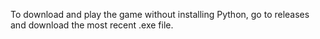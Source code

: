 To download and play the game without installing Python, go to releases and download the most recent .exe file.
